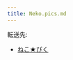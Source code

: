 ```yaml
---
title: Neko.pics.md
---
```

<div>

転送先:

-   [ねこ★ぴく](/%E3%81%AD%E3%81%93%E2%98%85%E3%81%B4%E3%81%8F "ねこ★ぴく")

</div>

<div>

</div>
